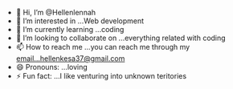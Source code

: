 - 👋 Hi, I’m @Hellenlennah
- 👀 I’m interested in ...Web development
- 🌱 I’m currently learning ...coding
- 💞️ I’m looking to collaborate on ...everything  related with coding
- 📫 How to reach me ...you can reach me through my email...hellenkesa37@gmail.com 
- 😄 Pronouns: ...loving
- ⚡ Fun fact: ...I like venturing into unknown teritories

<!---
Hellenlennah/Hellenlennah is a ✨ special ✨ repository because its `README.md` (this file) appears on your GitHub profile.
You can click the Preview link to take a look at your changes.
--->
